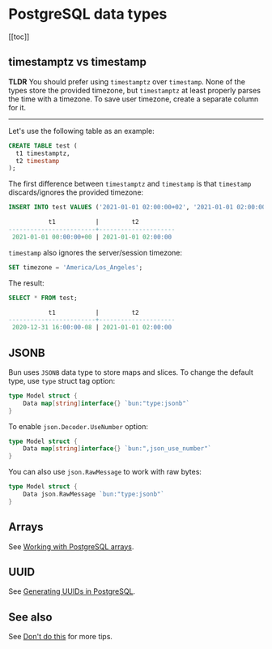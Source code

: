 # PostgreSQL data types

[[toc]]

## timestamptz vs timestamp

**TLDR** You should prefer using `timestamptz` over `timestamp`. None of the types store the provided timezone, but `timestamptz` at least properly parses the time with a timezone. To save user timezone, create a separate column for it.

---

Let's use the following table as an example:

```sql
CREATE TABLE test (
  t1 timestamptz,
  t2 timestamp
);
```

The first difference between `timestamptz` and `timestamp` is that `timestamp` discards/ignores the provided timezone:

```sql
INSERT INTO test VALUES ('2021-01-01 02:00:00+02', '2021-01-01 02:00:00+02') RETURNING *;

           t1           |         t2
------------------------+---------------------
 2021-01-01 00:00:00+00 | 2021-01-01 02:00:00
```

`timestamp` also ignores the server/session timezone:

```sql
SET timezone = 'America/Los_Angeles';
```

The result:

```sql
SELECT * FROM test;

           t1           |         t2
------------------------+---------------------
 2020-12-31 16:00:00-08 | 2021-01-01 02:00:00
```

## JSONB

Bun uses `JSONB` data type to store maps and slices. To change the default type, use `type` struct tag option:

```go
type Model struct {
	Data map[string]interface{} `bun:"type:jsonb"`
}
```

To enable `json.Decoder.UseNumber` option:

```go
type Model struct {
	Data map[string]interface{} `bun:",json_use_number"`
}
```

You can also use `json.RawMessage` to work with raw bytes:

```go
type Model struct {
	Data json.RawMessage `bun:"type:jsonb"`
}
```

## Arrays

See [Working with PostgreSQL arrays](postgres-arrays.md).

## UUID

See [Generating UUIDs in PostgreSQL](postgres-uuid-generate.md).

## See also

See [Don't do this](https://wiki.postgresql.org/wiki/Don%27t_Do_This) for more tips.
